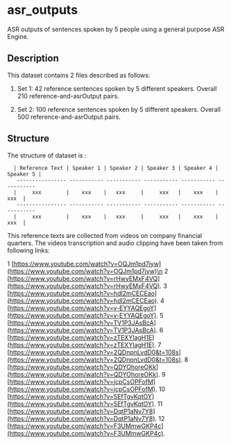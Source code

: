 # asr_outputs
ASR outputs of sentences spoken by 5 people using a general purpose ASR Engine.

## Description
This dataset contains 2 files described as follows:
  1. Set 1: 42 reference sentences spoken by 5 different speakers. Overall 210 reference-and-asrOutput pairs.
  
  2. Set 2: 100 reference sentences spoken by 5 different speakers. Overall 500 reference-and-asrOutput pairs.
  
## Structure
The structure of dataset is :
      
      | Reference Text | Speaker 1 | Speaker 2 | Speaker 3 | Speaker 4 | Speaker 5 |
       ---------------- ----------- ----------- ----------- ----------- -----------
      |     xxx        |    xxx    |   xxx     |     xxx   |    xxx    |      xxx  | 
       ---------------- ----------- ----------- ----------- ----------- -----------
      |     xxx        |    xxx    |   xxx     |     xxx   |    xxx    |      xxx  | 
      

This reference texts are collected from videos on company financial quarters. The videos transcription and audio clipping have been taken from following links:
    
1  [https://www.youtube.com/watch?v=OQJm1pd7jyw](https://www.youtube.com/watch?v=OQJm1pd7jyw)\n
2  [https://www.youtube.com/watch?v=rHwyEMxF4VQ](https://www.youtube.com/watch?v=rHwyEMxF4VQ).
3  [https://www.youtube.com/watch?v=hdl2mCECEao](https://www.youtube.com/watch?v=hdl2mCECEao).
4  [https://www.youtube.com/watch?v=v-EYYAQEgoY](https://www.youtube.com/watch?v=v-EYYAQEgoY).
5  [https://www.youtube.com/watch?v=TV1P3JAsBcA](https://www.youtube.com/watch?v=TV1P3JAsBcA).
6  [https://www.youtube.com/watch?v=zTEXYIagH1E](https://www.youtube.com/watch?v=zTEXYIagH1E).
7  [https://www.youtube.com/watch?v=2QDnpnLvdD0&t=108s](https://www.youtube.com/watch?v=2QDnpnLvdD0&t=108s).
8  [https://www.youtube.com/watch?v=QDYOhoreOKk](https://www.youtube.com/watch?v=QDYOhoreOKk).
9  [https://www.youtube.com/watch?v=jcpCsOPFofM](https://www.youtube.com/watch?v=jcpCsOPFofM).
10 [https://www.youtube.com/watch?v=5EfTgvKqtOY](https://www.youtube.com/watch?v=5EfTgvKqtOY).
11 [https://www.youtube.com/watch?v=DqtP1aNv7Y8](https://www.youtube.com/watch?v=DqtP1aNv7Y8).
12 [https://www.youtube.com/watch?v=F3UMmwGKP4c](https://www.youtube.com/watch?v=F3UMmwGKP4c).
    
